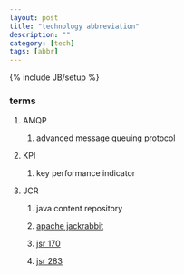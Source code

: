 ```yaml
---
layout: post
title: "technology abbreviation"
description: ""
category: [tech]
tags: [abbr]
---
```

{% include JB/setup %}


### terms

1. AMQP

	1. advanced message queuing protocol

1. KPI

    1. key performance indicator

1. JCR

    1. java content repository

    1. [apache jackrabbit](http://jackrabbit.apache.org/jcr/index.html)

    1. [jsr 170](https://jcp.org/en/jsr/detail?id=170)

    1. [jsr 283](https://jcp.org/en/jsr/detail?id=283)
